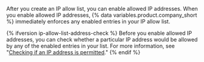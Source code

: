 After you create an IP allow list, you can enable allowed IP addresses. When you enable allowed IP addresses, {% data variables.product.company_short %} immediately enforces any enabled entries in your IP allow list.

{% ifversion ip-allow-list-address-check %} 
Before you enable allowed IP addresses, you can check whether a particular IP address would be allowed by any of the enabled entries in your list. For more information, see "[Checking if an IP address is permitted](#checking-if-an-ip-address-is-permitted)."
{% endif %}
